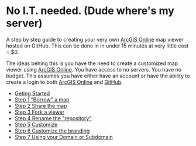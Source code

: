 
# No I.T. needed. (Dude where's my server)

A step by step guide to creating your very own [ArcGIS Online](https://www.arcgis.com) map viewer hosted on GitHub. This can be done in in under 15 minutes at very little cost = $0.  

The ideas behing this is you have the need to create a customized map viewer using [ArcGIS Online](https://www.arcgis.com).  You have access to no servers.  You have no budget.  This assumes you have either have an account or have the ability to create a login to both [ArcGIS Online](https://www.arcgis.com) and [GitHub](https://github.com/).

- [Geting Started](GitHub_resources.md)
- [Step 1 "Borrow" a map](GitHub_step1.md)
- [Step 2 Share the map](GitHub_step2.md)
- [Step 3 Fork a viewer](GitHub_step3.md)
- [Step 4 Rename the "repository"](GitHub_step4.md)
- [Step 5 Customize](GitHub_step5.md)
- [Step 6 Customize the branding](GitHub_step6.md)
- [Step 7 Using your Domain or Subdomain](GitHub_step7.md)
